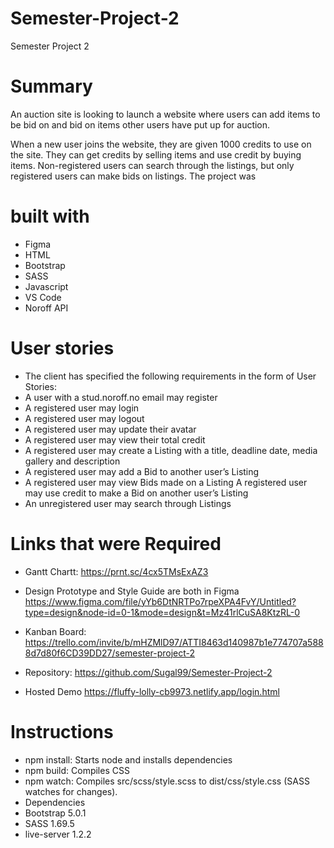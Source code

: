 # Semester-Project-2

Semester Project 2

# Summary
An auction site is looking to launch a website where users can add items to be bid on and bid on items other users have put up for auction.

When a new user joins the website, they are given 1000 credits to use on the site. They can get credits by selling items and use credit by buying items. Non-registered users can search through the listings, but only registered users can make bids on listings.
The project was
# built with
* Figma
* HTML
* Bootstrap
* SASS
* Javascript
* VS Code
* Noroff API

# User stories
 * The client has specified the following requirements in the form of User Stories:
 * A user with a stud.noroff.no email may register
 * A registered user may login
 * A registered user may logout
 * A registered user may update their avatar
 * A registered user may view their total credit
 * A registered user may create a Listing with a title, deadline date, media gallery and description
 * A registered user may add a Bid to another user’s Listing
 * A registered user may view Bids made on a Listing
 A registered user may use credit to make a Bid on another user’s Listing
 * An unregistered user may search through Listings

# Links that were Required
* Gantt Chartt:
https://prnt.sc/4cx5TMsExAZ3

* Design Prototype and Style Guide are both in Figma 
https://www.figma.com/file/yYb6DtNRTPo7rpeXPA4FvY/Untitled?type=design&node-id=0-1&mode=design&t=Mz41rlCuSA8KtzRL-0
* Kanban Board:
https://trello.com/invite/b/mHZMlD97/ATTI8463d140987b1e774707a5888d7d80f6CD39DD27/semester-project-2

* Repository:
https://github.com/Sugal99/Semester-Project-2
* Hosted Demo
https://fluffy-lolly-cb9973.netlify.app/login.html

# Instructions
* npm install: Starts node and installs dependencies
* npm build: Compiles CSS
* npm watch: Compiles src/scss/style.scss to dist/css/style.css (SASS watches for changes).
* Dependencies
* Bootstrap 5.0.1
* SASS 1.69.5
* live-server 1.2.2

